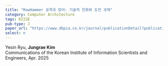 ```yaml
---
title: "RowHammer 공격과 방어: 기술적 진화와 도전 과제"
category: Computer Architecture
tags: KIISE
pub-type: J
paper_url: "https://www.dbpia.co.kr/journal/publicationDetail?publicationId=PLCT00000749"
select: n
---
```


Yesin Ryu, **Jungrae Kim** <br>
Communications of the Korean Institute of Information Scientists and Engineers, Apr. 2025 <br>
